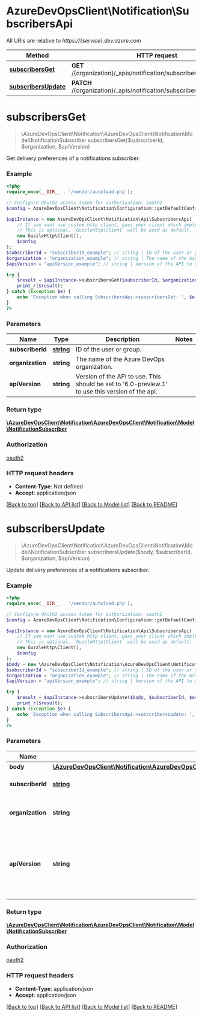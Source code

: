 # AzureDevOpsClient\Notification\SubscribersApi

All URIs are relative to *https://{service}.dev.azure.com*

Method | HTTP request | Description
------------- | ------------- | -------------
[**subscribersGet**](SubscribersApi.md#subscribersGet) | **GET** /{organization}/_apis/notification/subscribers/{subscriberId} | 
[**subscribersUpdate**](SubscribersApi.md#subscribersUpdate) | **PATCH** /{organization}/_apis/notification/subscribers/{subscriberId} | 


# **subscribersGet**
> \AzureDevOpsClient\Notification\AzureDevOpsClient\Notification\Model\NotificationSubscriber subscribersGet($subscriberId, $organization, $apiVersion)



Get delivery preferences of a notifications subscriber.

### Example
```php
<?php
require_once(__DIR__ . '/vendor/autoload.php');

// Configure OAuth2 access token for authorization: oauth2
$config = AzureDevOpsClient\Notification\Configuration::getDefaultConfiguration()->setAccessToken('YOUR_ACCESS_TOKEN');

$apiInstance = new AzureDevOpsClient\Notification\Api\SubscribersApi(
    // If you want use custom http client, pass your client which implements `GuzzleHttp\ClientInterface`.
    // This is optional, `GuzzleHttp\Client` will be used as default.
    new GuzzleHttp\Client(),
    $config
);
$subscriberId = "subscriberId_example"; // string | ID of the user or group.
$organization = "organization_example"; // string | The name of the Azure DevOps organization.
$apiVersion = "apiVersion_example"; // string | Version of the API to use.  This should be set to '6.0-preview.1' to use this version of the api.

try {
    $result = $apiInstance->subscribersGet($subscriberId, $organization, $apiVersion);
    print_r($result);
} catch (Exception $e) {
    echo 'Exception when calling SubscribersApi->subscribersGet: ', $e->getMessage(), PHP_EOL;
}
?>
```

### Parameters

Name | Type | Description  | Notes
------------- | ------------- | ------------- | -------------
 **subscriberId** | [**string**](../Model/.md)| ID of the user or group. |
 **organization** | **string**| The name of the Azure DevOps organization. |
 **apiVersion** | **string**| Version of the API to use.  This should be set to &#39;6.0-preview.1&#39; to use this version of the api. |

### Return type

[**\AzureDevOpsClient\Notification\AzureDevOpsClient\Notification\Model\NotificationSubscriber**](../Model/NotificationSubscriber.md)

### Authorization

[oauth2](../../README.md#oauth2)

### HTTP request headers

 - **Content-Type**: Not defined
 - **Accept**: application/json

[[Back to top]](#) [[Back to API list]](../../README.md#documentation-for-api-endpoints) [[Back to Model list]](../../README.md#documentation-for-models) [[Back to README]](../../README.md)

# **subscribersUpdate**
> \AzureDevOpsClient\Notification\AzureDevOpsClient\Notification\Model\NotificationSubscriber subscribersUpdate($body, $subscriberId, $organization, $apiVersion)



Update delivery preferences of a notifications subscriber.

### Example
```php
<?php
require_once(__DIR__ . '/vendor/autoload.php');

// Configure OAuth2 access token for authorization: oauth2
$config = AzureDevOpsClient\Notification\Configuration::getDefaultConfiguration()->setAccessToken('YOUR_ACCESS_TOKEN');

$apiInstance = new AzureDevOpsClient\Notification\Api\SubscribersApi(
    // If you want use custom http client, pass your client which implements `GuzzleHttp\ClientInterface`.
    // This is optional, `GuzzleHttp\Client` will be used as default.
    new GuzzleHttp\Client(),
    $config
);
$body = new \AzureDevOpsClient\Notification\AzureDevOpsClient\Notification\Model\NotificationSubscriberUpdateParameters(); // \AzureDevOpsClient\Notification\AzureDevOpsClient\Notification\Model\NotificationSubscriberUpdateParameters | 
$subscriberId = "subscriberId_example"; // string | ID of the user or group.
$organization = "organization_example"; // string | The name of the Azure DevOps organization.
$apiVersion = "apiVersion_example"; // string | Version of the API to use.  This should be set to '6.0-preview.1' to use this version of the api.

try {
    $result = $apiInstance->subscribersUpdate($body, $subscriberId, $organization, $apiVersion);
    print_r($result);
} catch (Exception $e) {
    echo 'Exception when calling SubscribersApi->subscribersUpdate: ', $e->getMessage(), PHP_EOL;
}
?>
```

### Parameters

Name | Type | Description  | Notes
------------- | ------------- | ------------- | -------------
 **body** | [**\AzureDevOpsClient\Notification\AzureDevOpsClient\Notification\Model\NotificationSubscriberUpdateParameters**](../Model/NotificationSubscriberUpdateParameters.md)|  |
 **subscriberId** | [**string**](../Model/.md)| ID of the user or group. |
 **organization** | **string**| The name of the Azure DevOps organization. |
 **apiVersion** | **string**| Version of the API to use.  This should be set to &#39;6.0-preview.1&#39; to use this version of the api. |

### Return type

[**\AzureDevOpsClient\Notification\AzureDevOpsClient\Notification\Model\NotificationSubscriber**](../Model/NotificationSubscriber.md)

### Authorization

[oauth2](../../README.md#oauth2)

### HTTP request headers

 - **Content-Type**: application/json
 - **Accept**: application/json

[[Back to top]](#) [[Back to API list]](../../README.md#documentation-for-api-endpoints) [[Back to Model list]](../../README.md#documentation-for-models) [[Back to README]](../../README.md)

